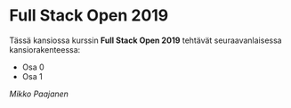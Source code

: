 # Full Stack Open 2019
Tässä kansiossa kurssin **Full Stack Open 2019** tehtävät seuraavanlaisessa
kansiorakenteessa:
* Osa 0
* Osa 1 


*Mikko Paajanen*
